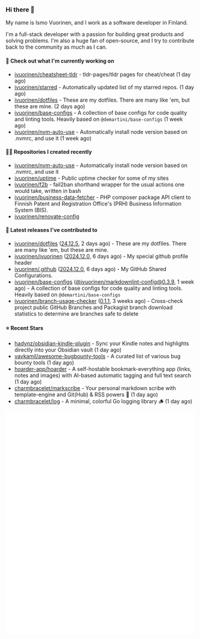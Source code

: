 
### Hi there 👋

My name is Ismo Vuorinen, and I work as a software developer in Finland.

I'm a full-stack developer with a passion for building great products and solving problems.
I'm also a huge fan of open-source, and I try to contribute back to the community as much as I can.

#### 👷 Check out what I'm currently working on

- [ivuorinen/cheatsheet-tldr](https://github.com/ivuorinen/cheatsheet-tldr) - tldr-pages/tldr pages for cheat/cheat (1 day ago)
- [ivuorinen/starred](https://github.com/ivuorinen/starred) - Automatically updated list of my starred repos. (1 day ago)
- [ivuorinen/dotfiles](https://github.com/ivuorinen/dotfiles) - These are my dotfiles. There are many like &#39;em, but these are mine. (2 days ago)
- [ivuorinen/base-configs](https://github.com/ivuorinen/base-configs) - A collection of base configs for code quality and linting tools. Heavily based on `@demartini/base-configs` (1 week ago)
- [ivuorinen/nvm-auto-use](https://github.com/ivuorinen/nvm-auto-use) - Automatically install node version based on .nvmrc, and use it (1 week ago)

#### 👨‍💻 Repositories I created recently

- [ivuorinen/nvm-auto-use](https://github.com/ivuorinen/nvm-auto-use) - Automatically install node version based on .nvmrc, and use it
- [ivuorinen/uptime](https://github.com/ivuorinen/uptime) - Public uptime checker for some of my sites
- [ivuorinen/f2b](https://github.com/ivuorinen/f2b) - fail2ban shorthand wrapper for the usual actions one would take, written in bash
- [ivuorinen/business-data-fetcher](https://github.com/ivuorinen/business-data-fetcher) - PHP composer package API client to Finnish Patent and Registration Office&#39;s (PRH) Business Information System (BIS).
- [ivuorinen/renovate-config](https://github.com/ivuorinen/renovate-config)

#### 🚀 Latest releases I've contributed to

- [ivuorinen/dotfiles](https://github.com/ivuorinen/dotfiles) ([24.12.5](https://github.com/ivuorinen/dotfiles/releases/tag/24.12.5), 2 days ago) - These are my dotfiles. There are many like &#39;em, but these are mine.
- [ivuorinen/ivuorinen](https://github.com/ivuorinen/ivuorinen) ([2024.12.0](https://github.com/ivuorinen/ivuorinen/releases/tag/2024.12.0), 6 days ago) - My special github profile header
- [ivuorinen/.github](https://github.com/ivuorinen/.github) ([2024.12.0](https://github.com/ivuorinen/.github/releases/tag/2024.12.0), 6 days ago) - My GitHub Shared Configurations.
- [ivuorinen/base-configs](https://github.com/ivuorinen/base-configs) ([@ivuorinen/markdownlint-config@0.3.9](https://github.com/ivuorinen/base-configs/releases/tag/%40ivuorinen/markdownlint-config%400.3.9), 1 week ago) - A collection of base configs for code quality and linting tools. Heavily based on `@demartini/base-configs`
- [ivuorinen/branch-usage-checker](https://github.com/ivuorinen/branch-usage-checker) ([0.1.1](https://github.com/ivuorinen/branch-usage-checker/releases/tag/0.1.1), 3 weeks ago) - Cross-check project public GitHub Branches and Packagist branch download statistics to determine are branches safe to delete

#### ⭐ Recent Stars

- [hadynz/obsidian-kindle-plugin](https://github.com/hadynz/obsidian-kindle-plugin) - Sync your Kindle notes and highlights directly into your Obsidian vault (1 day ago)
- [vavkamil/awesome-bugbounty-tools](https://github.com/vavkamil/awesome-bugbounty-tools) - A curated list of various bug bounty tools (1 day ago)
- [hoarder-app/hoarder](https://github.com/hoarder-app/hoarder) - A self-hostable bookmark-everything app (links, notes and images) with AI-based automatic tagging and full text search (1 day ago)
- [charmbracelet/markscribe](https://github.com/charmbracelet/markscribe) - Your personal markdown scribe with template-engine and Git(Hub) &amp; RSS powers 📜 (1 day ago)
- [charmbracelet/log](https://github.com/charmbracelet/log) - A minimal, colorful Go logging library 🪵 (1 day ago)



<picture>
  <source srcset="https://raw.githubusercontent.com/ivuorinen/github-stats/master/generated/overview.svg#gh-dark-mode-only" media="(prefers-color-scheme: dark)" />
  <img src="https://raw.githubusercontent.com/ivuorinen/github-stats/master/generated/overview.svg#gh-light-mode-only" alt="Overview of my activity" />
</picture>
<picture>
  <source srcset="https://raw.githubusercontent.com/ivuorinen/github-stats/master/generated/languages.svg#gh-dark-mode-only" media="(prefers-color-scheme: dark)" />
  <img src="https://raw.githubusercontent.com/ivuorinen/github-stats/master/generated/languages.svg#gh-light-mode-only" alt="Languages I have been using" />
</picture>


